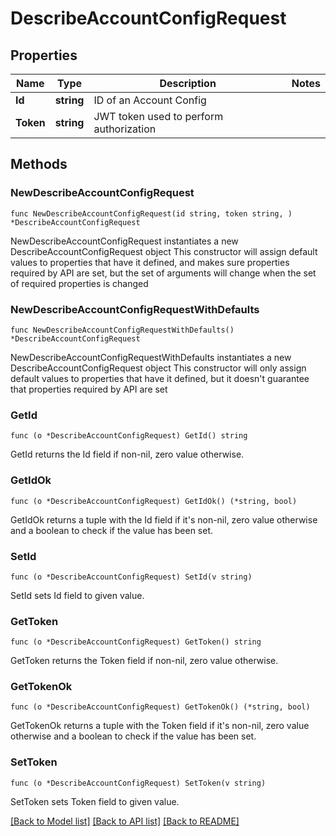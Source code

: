 # DescribeAccountConfigRequest

## Properties

Name | Type | Description | Notes
------------ | ------------- | ------------- | -------------
**Id** | **string** | ID of an Account Config | 
**Token** | **string** | JWT token used to perform authorization | 

## Methods

### NewDescribeAccountConfigRequest

`func NewDescribeAccountConfigRequest(id string, token string, ) *DescribeAccountConfigRequest`

NewDescribeAccountConfigRequest instantiates a new DescribeAccountConfigRequest object
This constructor will assign default values to properties that have it defined,
and makes sure properties required by API are set, but the set of arguments
will change when the set of required properties is changed

### NewDescribeAccountConfigRequestWithDefaults

`func NewDescribeAccountConfigRequestWithDefaults() *DescribeAccountConfigRequest`

NewDescribeAccountConfigRequestWithDefaults instantiates a new DescribeAccountConfigRequest object
This constructor will only assign default values to properties that have it defined,
but it doesn't guarantee that properties required by API are set

### GetId

`func (o *DescribeAccountConfigRequest) GetId() string`

GetId returns the Id field if non-nil, zero value otherwise.

### GetIdOk

`func (o *DescribeAccountConfigRequest) GetIdOk() (*string, bool)`

GetIdOk returns a tuple with the Id field if it's non-nil, zero value otherwise
and a boolean to check if the value has been set.

### SetId

`func (o *DescribeAccountConfigRequest) SetId(v string)`

SetId sets Id field to given value.


### GetToken

`func (o *DescribeAccountConfigRequest) GetToken() string`

GetToken returns the Token field if non-nil, zero value otherwise.

### GetTokenOk

`func (o *DescribeAccountConfigRequest) GetTokenOk() (*string, bool)`

GetTokenOk returns a tuple with the Token field if it's non-nil, zero value otherwise
and a boolean to check if the value has been set.

### SetToken

`func (o *DescribeAccountConfigRequest) SetToken(v string)`

SetToken sets Token field to given value.



[[Back to Model list]](../README.md#documentation-for-models) [[Back to API list]](../README.md#documentation-for-api-endpoints) [[Back to README]](../README.md)



